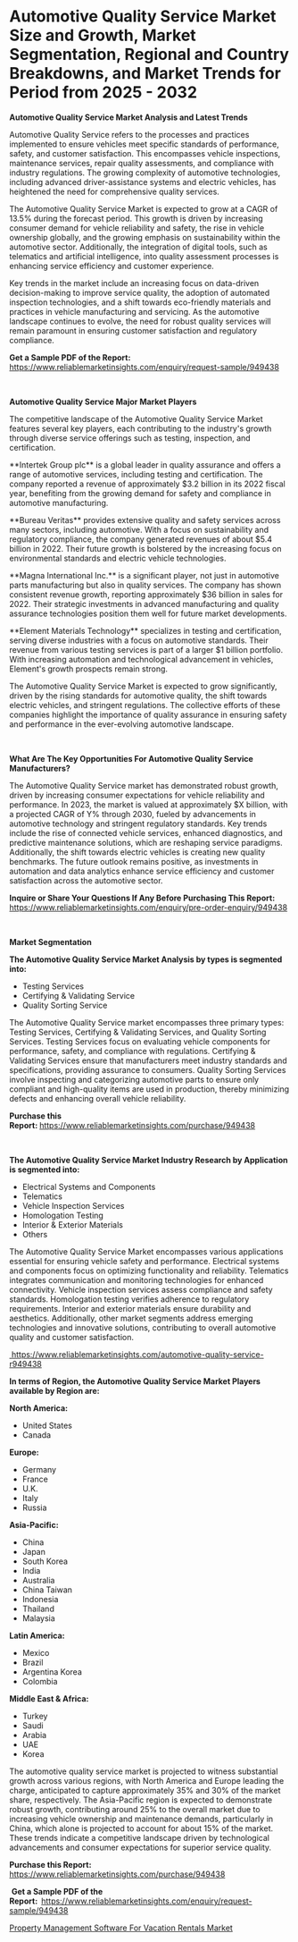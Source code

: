 <p><h1>Automotive Quality Service Market Size and Growth, Market Segmentation, Regional and Country Breakdowns, and Market Trends for Period from 2025 -  2032</h1></p><p><strong>Automotive Quality Service Market Analysis and Latest Trends</strong></p>
<p><p>Automotive Quality Service refers to the processes and practices implemented to ensure vehicles meet specific standards of performance, safety, and customer satisfaction. This encompasses vehicle inspections, maintenance services, repair quality assessments, and compliance with industry regulations. The growing complexity of automotive technologies, including advanced driver-assistance systems and electric vehicles, has heightened the need for comprehensive quality services.</p><p>The Automotive Quality Service Market is expected to grow at a CAGR of 13.5% during the forecast period. This growth is driven by increasing consumer demand for vehicle reliability and safety, the rise in vehicle ownership globally, and the growing emphasis on sustainability within the automotive sector. Additionally, the integration of digital tools, such as telematics and artificial intelligence, into quality assessment processes is enhancing service efficiency and customer experience.</p><p>Key trends in the market include an increasing focus on data-driven decision-making to improve service quality, the adoption of automated inspection technologies, and a shift towards eco-friendly materials and practices in vehicle manufacturing and servicing. As the automotive landscape continues to evolve, the need for robust quality services will remain paramount in ensuring customer satisfaction and regulatory compliance.</p></p>
<p><strong>Get a Sample PDF of the Report:&nbsp;</strong> <a href="https://www.reliablemarketinsights.com/enquiry/request-sample/949438?utm_campaign=1937&utm_medium=2&utm_source=Github&utm_content=ia&utm_term=06032025&utm_id=automotive-quality-service">https://www.reliablemarketinsights.com/enquiry/request-sample/949438</a></p>
<p>&nbsp;</p>
<p><strong>Automotive Quality Service Major Market Players</strong></p>
<p><p>The competitive landscape of the Automotive Quality Service Market features several key players, each contributing to the industry's growth through diverse service offerings such as testing, inspection, and certification.</p><p>**Intertek Group plc** is a global leader in quality assurance and offers a range of automotive services, including testing and certification. The company reported a revenue of approximately $3.2 billion in its 2022 fiscal year, benefiting from the growing demand for safety and compliance in automotive manufacturing.</p><p>**Bureau Veritas** provides extensive quality and safety services across many sectors, including automotive. With a focus on sustainability and regulatory compliance, the company generated revenues of about $5.4 billion in 2022. Their future growth is bolstered by the increasing focus on environmental standards and electric vehicle technologies.</p><p>**Magna International Inc.** is a significant player, not just in automotive parts manufacturing but also in quality services. The company has shown consistent revenue growth, reporting approximately $36 billion in sales for 2022. Their strategic investments in advanced manufacturing and quality assurance technologies position them well for future market developments.</p><p>**Element Materials Technology** specializes in testing and certification, serving diverse industries with a focus on automotive standards. Their revenue from various testing services is part of a larger $1 billion portfolio. With increasing automation and technological advancement in vehicles, Element's growth prospects remain strong.</p><p>The Automotive Quality Service Market is expected to grow significantly, driven by the rising standards for automotive quality, the shift towards electric vehicles, and stringent regulations. The collective efforts of these companies highlight the importance of quality assurance in ensuring safety and performance in the ever-evolving automotive landscape.</p></p>
<p>&nbsp;</p>
<p><strong>What Are The Key Opportunities For Automotive Quality Service Manufacturers?</strong></p>
<p><p>The Automotive Quality Service market has demonstrated robust growth, driven by increasing consumer expectations for vehicle reliability and performance. In 2023, the market is valued at approximately $X billion, with a projected CAGR of Y% through 2030, fueled by advancements in automotive technology and stringent regulatory standards. Key trends include the rise of connected vehicle services, enhanced diagnostics, and predictive maintenance solutions, which are reshaping service paradigms. Additionally, the shift towards electric vehicles is creating new quality benchmarks. The future outlook remains positive, as investments in automation and data analytics enhance service efficiency and customer satisfaction across the automotive sector.</p></p>
<p><strong>Inquire or Share Your Questions If Any Before Purchasing This Report:</strong> <a href="https://www.reliablemarketinsights.com/enquiry/pre-order-enquiry/949438?utm_campaign=1937&utm_medium=2&utm_source=Github&utm_content=ia&utm_term=06032025&utm_id=automotive-quality-service">https://www.reliablemarketinsights.com/enquiry/pre-order-enquiry/949438</a></p>
<p>&nbsp;</p>
<p><strong>Market Segmentation</strong></p>
<p><strong>The Automotive Quality Service Market Analysis by types is segmented into:</strong></p>
<p><ul><li>Testing Services</li><li>Certifying & Validating Service</li><li>Quality Sorting Service</li></ul></p>
<p><p>The Automotive Quality Service market encompasses three primary types: Testing Services, Certifying & Validating Services, and Quality Sorting Services. Testing Services focus on evaluating vehicle components for performance, safety, and compliance with regulations. Certifying & Validating Services ensure that manufacturers meet industry standards and specifications, providing assurance to consumers. Quality Sorting Services involve inspecting and categorizing automotive parts to ensure only compliant and high-quality items are used in production, thereby minimizing defects and enhancing overall vehicle reliability.</p></p>
<p><strong>Purchase this Report:&nbsp;</strong><a href="https://www.reliablemarketinsights.com/purchase/949438?utm_campaign=1937&utm_medium=2&utm_source=Github&utm_content=ia&utm_term=06032025&utm_id=automotive-quality-service">https://www.reliablemarketinsights.com/purchase/949438</a></p>
<p>&nbsp;</p>
<p><strong>The Automotive Quality Service Market Industry Research by Application is segmented into:</strong></p>
<p><ul><li>Electrical Systems and Components</li><li>Telematics</li><li>Vehicle Inspection Services</li><li>Homologation Testing</li><li>Interior & Exterior Materials</li><li>Others</li></ul></p>
<p><p>The Automotive Quality Service Market encompasses various applications essential for ensuring vehicle safety and performance. Electrical systems and components focus on optimizing functionality and reliability. Telematics integrates communication and monitoring technologies for enhanced connectivity. Vehicle inspection services assess compliance and safety standards. Homologation testing verifies adherence to regulatory requirements. Interior and exterior materials ensure durability and aesthetics. Additionally, other market segments address emerging technologies and innovative solutions, contributing to overall automotive quality and customer satisfaction.</p></p>
<p><a href="https://www.reliablemarketinsights.com/automotive-quality-service-r949438?utm_campaign=1937&utm_medium=2&utm_source=Github&utm_content=ia&utm_term=06032025&utm_id=automotive-quality-service">&nbsp;https://www.reliablemarketinsights.com/automotive-quality-service-r949438</a></p>
<p><strong>In terms of Region, the Automotive Quality Service Market Players available by Region are:</strong></p>
<p>
    <p> <strong> North America: </strong>
        <ul>
            <li>United States</li>
            <li>Canada</li>
        </ul>
        </p> 
    <p> <strong> Europe: </strong>
        <ul>
            <li>Germany</li>
            <li>France</li>
            <li>U.K.</li>
            <li>Italy</li>
            <li>Russia</li>
        </ul>
        </p> 
    <p> <strong> Asia-Pacific: </strong>
        <ul>
            <li>China</li>
            <li>Japan</li>
            <li>South Korea</li>
            <li>India</li>
            <li>Australia</li>
            <li>China Taiwan</li>
            <li>Indonesia</li>
            <li>Thailand</li>
            <li>Malaysia</li>
        </ul>
        </p> 
    <p> <strong> Latin America: </strong>
        <ul>
            <li>Mexico</li>
            <li>Brazil</li>
            <li>Argentina Korea</li>
            <li>Colombia</li>
        </ul>
        </p> 
    <p> <strong> Middle East & Africa: </strong>
        <ul>
            <li>Turkey</li>
            <li>Saudi</li>
            <li>Arabia</li>
            <li>UAE</li>
            <li>Korea</li>
        </ul>
    </p>
    </p>
<p><p>The automotive quality service market is projected to witness substantial growth across various regions, with North America and Europe leading the charge, anticipated to capture approximately 35% and 30% of the market share, respectively. The Asia-Pacific region is expected to demonstrate robust growth, contributing around 25% to the overall market due to increasing vehicle ownership and maintenance demands, particularly in China, which alone is projected to account for about 15% of the market. These trends indicate a competitive landscape driven by technological advancements and consumer expectations for superior service quality.</p></p>
<p><strong>Purchase this Report: </strong><a href="https://www.reliablemarketinsights.com/purchase/949438?utm_campaign=1937&utm_medium=2&utm_source=Github&utm_content=ia&utm_term=06032025&utm_id=automotive-quality-service">https://www.reliablemarketinsights.com/purchase/949438</a></p>
<p>&nbsp;<strong>Get a Sample PDF of the Report:&nbsp;&nbsp;</strong><a href="https://www.reliablemarketinsights.com/enquiry/request-sample/949438?utm_campaign=1937&utm_medium=2&utm_source=Github&utm_content=ia&utm_term=06032025&utm_id=automotive-quality-service">https://www.reliablemarketinsights.com/enquiry/request-sample/949438</a></p>
<p><strong></strong></p>
<p><p><a href="https://github.com/bmorecock/Market-Research-Report-List-6/blob/main/property-management-software-for-vacation-rentals-market.md?utm_campaign=1937&utm_medium=2&utm_source=Github&utm_content=ia&utm_term=06032025&utm_id=automotive-quality-service">Property Management Software For Vacation Rentals Market</a></p></p>